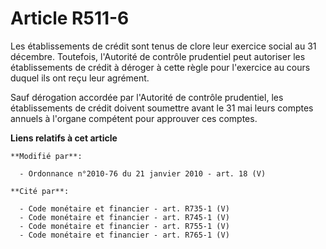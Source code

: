 # Article R511-6

Les établissements de crédit sont tenus de clore leur exercice social au 31 décembre. Toutefois, l'Autorité de contrôle
prudentiel peut autoriser les établissements de crédit à déroger à cette règle pour l'exercice au cours duquel ils ont reçu
leur agrément.

Sauf dérogation accordée par l'Autorité de contrôle prudentiel, les établissements de crédit doivent soumettre avant le 31
mai leurs comptes annuels à l'organe compétent pour approuver ces comptes.

**Liens relatifs à cet article**

	**Modifié par**:

	  - Ordonnance n°2010-76 du 21 janvier 2010 - art. 18 (V)

	**Cité par**:

	  - Code monétaire et financier - art. R735-1 (V)
	  - Code monétaire et financier - art. R745-1 (V)
	  - Code monétaire et financier - art. R755-1 (V)
	  - Code monétaire et financier - art. R765-1 (V)
